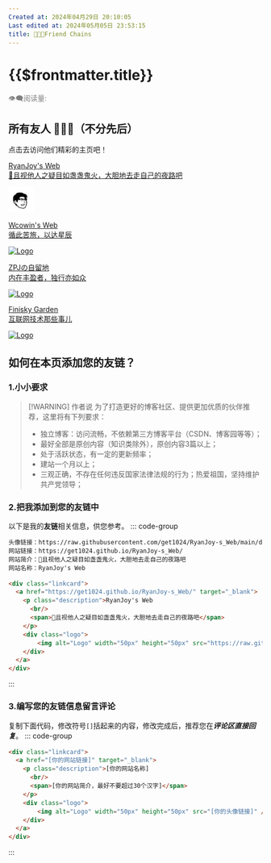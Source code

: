 ```yaml
---
Created at: 2024年04月29日 20:10:05
Last edited at: 2024年05月05日 23:53:15
title: 🧑‍🤝‍🧑Friend Chains
---
```


# {{$frontmatter.title}}

<div class="flex gap-[4px] items-center" style="color:gray;font-size:14px;">
  👁️‍🗨️阅读量: <span id="busuanzi_container_page_pv">
    <span id="busuanzi_value_page_pv" />
  </span>
</div>

## 所有友人 🧑‍🤝‍🧑（不分先后）
点击去访问他们精彩的主页吧！
<div class="linkcard-container">
  <div class="linkcard">
    <a href="https://get1024.github.io/RyanJoy-s_Web/" target="_blank">
      <p class="description">RyanJoy's Web
        <br/>
        <span>🌟且视他人之疑目如盏盏鬼火，大胆地去走自己的夜路吧</span>
      </p>
      <div class="logo">
          <img alt="Logo" width="50px" height="50px" src="https://raw.githubusercontent.com/get1024/RyanJoy-s_Web/main/docs/public/avatar.png" />
      </div>
    </a>
  </div>
  <div class="linkcard">
    <a href="https://wcowin.work/" target="_blank">
      <p class="description">Wcowin's Web
        <br/>
        <span>循此苦旅，以达星辰</span>
      </p>
      <div class="logo">
          <img alt="Logo" width="50px" height="50px" src="https://s2.loli.net/2024/02/01/gaE47y5fKM6kosV.png" />
      </div>
    </a>
  </div>
</div>

<div class="linkcard-container">
  <div class="linkcard">
    <a href="https://zpj80231.github.io/znote/" target="_blank">
      <p class="description">ZPJの自留地<br><span>内在丰盈者，独行亦如众</span></p>
      <div class="logo">
          <img alt="Logo" width="70px" height="70px" src="https://zpj80231.github.io/znote/vuepress/head-fish.jpg" />
      </div>
    </a>
  </div>
  <div class="linkcard">
    <a href="https://finisky.github.io/" target="_blank">
      <p class="description">Finisky Garden<br><span>互联网技术那些事儿</span></p>
      <div class="logo">
          <img alt="Logo" width="70px" height="70px" src="https://finisky.github.io/images/avatar.png" />
      </div>
    </a>
  </div>
</div>

## 如何在本页添加您的友链？
### 1.小小要求
> [!WARNING] 作者说
> 为了打造更好的博客社区、提供更加优质的伙伴推荐，这里将有下列要求：
>
> - 独立博客：访问流畅，不依赖第三方博客平台（CSDN、博客园等等）；
> - 最好全部是原创内容（知识类除外），原创内容3篇以上；
> - 处于活跃状态，有一定的更新频率；
> - 建站一个月以上；
> - 三观正确，不存在任何违反国家法律法规的行为；热爱祖国，坚持维护共产党领导；
### 2.把我添加到您的友链中
以下是我的**友链**相关信息，供您参考。
::: code-group
```markdown
头像链接：https://raw.githubusercontent.com/get1024/RyanJoy-s_Web/main/docs/public/avatar.png
网站链接：https://get1024.github.io/RyanJoy-s_Web/
网站简介：🌟且视他人之疑目如盏盏鬼火，大胆地去走自己的夜路吧
网站名称：RyanJoy's Web
```
```html
<div class="linkcard">
  <a href="https://get1024.github.io/RyanJoy-s_Web/" target="_blank">
    <p class="description">RyanJoy's Web
      <br/>
      <span>🌟且视他人之疑目如盏盏鬼火，大胆地去走自己的夜路吧</span>
    </p>
    <div class="logo">
        <img alt="Logo" width="50px" height="50px" src="https://raw.githubusercontent.com/get1024/RyanJoy-s_Web/main/docs/public/avatar.png" />
    </div>
  </a>
</div>
```
:::
### 3.编写您的友链信息留言评论
复制下面代码，修改符号`[]`括起来的内容，修改完成后，推荐您在***评论区直接回复***。
::: code-group
```html
<div class="linkcard">
  <a href="[你的网站链接]" target="_blank">
    <p class="description">[你的网站名称]
      <br/>
      <span>[你的网站简介，最好不要超过30个汉字]</span>
    </p>
    <div class="logo">
        <img alt="Logo" width="50px" height="50px" src="[你的头像链接]" />
    </div>
  </a>
</div>
```
:::

